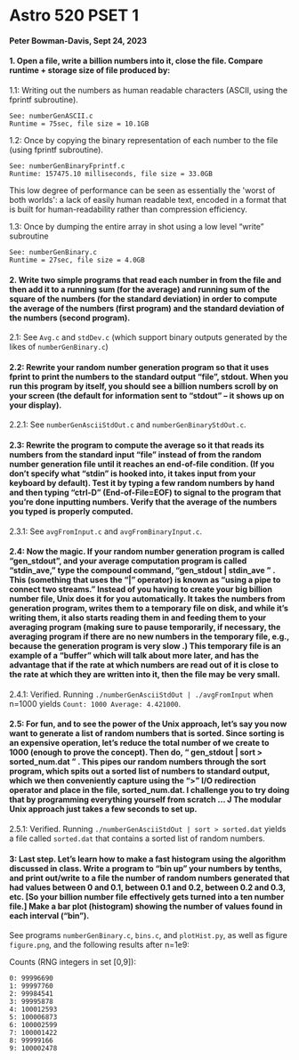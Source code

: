 # Astro 520 PSET 1
#### Peter Bowman-Davis, Sept 24, 2023

#### 1. Open a file, write a billion numbers into it, close the file. Compare runtime + storage size of file produced by:
1.1: Writing out the numbers as human readable characters (ASCII, using the fprintf subroutine). 
    
    See: numberGenASCII.c 
    Runtime = 75sec, file size = 10.1GB

1.2: Once by copying the binary representation of each number to the file (using fprintf subroutine). 
    
    See: numberGenBinaryFprintf.c 
    Runtime: 157475.10 milliseconds, file size = 33.0GB

This low degree of performance can be seen as essentially the 'worst of both worlds': a lack of easily human readable text, encoded in a format that is built for human-readability rather than compression efficiency. 

1.3: Once by dumping the entire array in shot using a low level “write” subroutine
    
    See: numberGenBinary.c 
    Runtime = 27sec, file size = 4.0GB


#### 2. Write two simple programs that read each number in from the file and then add it to a running sum (for the average) and running sum of the square of the numbers (for the standard deviation) in order to compute the average of the numbers (first program) and the standard deviation of the numbers (second program).

2.1: See `Avg.c` and `stdDev.c` (which support binary outputs generated by the likes of `numberGenBinary.c`)

#### 2.2: Rewrite your random number generation program so that it uses fprint to print the numbers to the standard output “file”, stdout. When you run this program by itself, you should see a billion numbers scroll by on your screen (the default for information sent to “stdout” – it shows up on your display).

2.2.1: See `numberGenAsciiStdOut.c` and `numberGenBinaryStdOut.c`. 

#### 2.3: Rewrite the program to compute the average so it that reads its numbers from the standard input “file” instead of from the random number generation file until it reaches an end-of-file condition. (If you don’t specify what “stdin” is hooked into, it takes input from your keyboard by default). Test it by typing a few random numbers by hand and then typing “ctrl-D” (End-of-File=EOF) to signal to the program that you’re done inputting numbers. Verify that the average of the numbers you typed is properly computed.

2.3.1: See `avgFromInput.c` and `avgFromBinaryInput.c`. 

#### 2.4: Now the magic. If your random number generation program is called “gen_stdout”, and your average computation program is called “stdin_ave,” type the compound command, “gen_stdout | stdin_ave ” . This (something that uses the “|” operator) is known as “using a pipe to connect two streams.” Instead of you having to create your big billion number file, Unix does it for you automatically. It takes the numbers from generation program, writes them to a temporary file on disk, and while it’s writing them, it also starts reading them in and feeding them to your averaging program (making sure to pause temporarily, if necessary, the averaging program if there are no new numbers in the temporary file, e.g., because the generation program is very slow .) This temporary file is an example of a “buffer” which will talk about more later, and has the advantage that if the rate at which numbers are read out of it is close to the rate at which they are written into it, then the file may be very small.

2.4.1: Verified. Running `./numberGenAsciiStdOut | ./avgFromInput` when n=1000 yields `Count: 1000
Average: 4.421000`. 

#### 2.5: For fun, and to see the power of the Unix approach, let’s say you now want to generate a list of random numbers that is sorted. Since sorting is an expensive operation, let’s reduce the total number of we create to 1000 (enough to prove the concept). Then do, “ gen_stdout | sort > sorted_num.dat ” . This pipes our random numbers through the sort program, which spits out a sorted list of numbers to standard output, which we then conveniently capture using the “>” I/O redirection operator and place in the file, sorted_num.dat. I challenge you to try doing that by programming everything yourself from scratch ... J The modular Unix approach just takes a few seconds to set up.

2.5.1: Verified. Running `./numberGenAsciiStdOut | sort > sorted.dat` yields a file called `sorted.dat` that contains a sorted list of random numbers.


#### 3: Last step. Let’s learn how to make a fast histogram using the algorithm discussed in class. Write a program to “bin up” your numbers by tenths, and print out/write to a file the number of random numbers generated that had values between 0 and 0.1, between 0.1 and 0.2, between 0.2 and 0.3, etc. [So your billion number file effectively gets turned into a ten number file.] Make a bar plot (histogram) showing the number of values found in each interval (“bin”).

See programs `numberGenBinary.c`, `bins.c`, and `plotHist.py`, as well as figure `figure.png`, and the following results after n=1e9:

Counts (RNG integers in set [0,9]):

    0: 99996690
    1: 99997760
    2: 99984541
    3: 99995878
    4: 100012593
    5: 100006873
    6: 100002599
    7: 100001422
    8: 99999166
    9: 100002478
